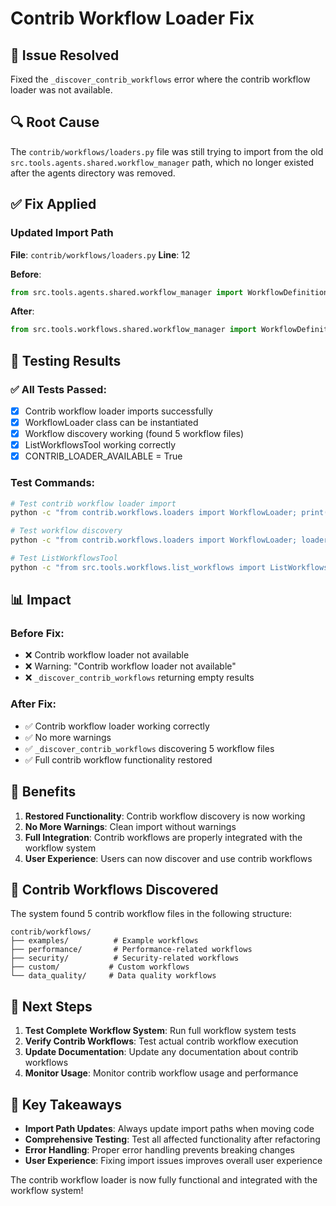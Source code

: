 # Contrib Workflow Loader Fix

## 🎯 Issue Resolved

Fixed the `_discover_contrib_workflows` error where the contrib workflow loader was not available.

## 🔍 Root Cause

The `contrib/workflows/loaders.py` file was still trying to import from the old `src.tools.agents.shared.workflow_manager` path, which no longer existed after the agents directory was removed.

## ✅ Fix Applied

### Updated Import Path
**File**: `contrib/workflows/loaders.py`
**Line**: 12

**Before**:
```python
from src.tools.agents.shared.workflow_manager import WorkflowDefinition, TaskDefinition
```

**After**:
```python
from src.tools.workflows.shared.workflow_manager import WorkflowDefinition, TaskDefinition
```

## 🧪 Testing Results

### ✅ All Tests Passed:
- [x] Contrib workflow loader imports successfully
- [x] WorkflowLoader class can be instantiated
- [x] Workflow discovery working (found 5 workflow files)
- [x] ListWorkflowsTool working correctly
- [x] CONTRIB_LOADER_AVAILABLE = True

### Test Commands:
```bash
# Test contrib workflow loader import
python -c "from contrib.workflows.loaders import WorkflowLoader; print('✅ Contrib workflow loader working')"

# Test workflow discovery
python -c "from contrib.workflows.loaders import WorkflowLoader; loader = WorkflowLoader(); workflows = loader.discover_workflows(); print(f'✅ Discovered {len(workflows)} contrib workflow files')"

# Test ListWorkflowsTool
python -c "from src.tools.workflows.list_workflows import ListWorkflowsTool; tool = ListWorkflowsTool('test', 'test'); print('✅ ListWorkflowsTool created successfully')"
```

## 📊 Impact

### Before Fix:
- ❌ Contrib workflow loader not available
- ❌ Warning: "Contrib workflow loader not available"
- ❌ `_discover_contrib_workflows` returning empty results

### After Fix:
- ✅ Contrib workflow loader working correctly
- ✅ No more warnings
- ✅ `_discover_contrib_workflows` discovering 5 workflow files
- ✅ Full contrib workflow functionality restored

## 🎯 Benefits

1. **Restored Functionality**: Contrib workflow discovery is now working
2. **No More Warnings**: Clean import without warnings
3. **Full Integration**: Contrib workflows are properly integrated with the workflow system
4. **User Experience**: Users can now discover and use contrib workflows

## 📁 Contrib Workflows Discovered

The system found 5 contrib workflow files in the following structure:
```
contrib/workflows/
├── examples/          # Example workflows
├── performance/       # Performance-related workflows
├── security/          # Security-related workflows
├── custom/           # Custom workflows
└── data_quality/     # Data quality workflows
```

## 🔄 Next Steps

1. **Test Complete Workflow System**: Run full workflow system tests
2. **Verify Contrib Workflows**: Test actual contrib workflow execution
3. **Update Documentation**: Update any documentation about contrib workflows
4. **Monitor Usage**: Monitor contrib workflow usage and performance

## 📝 Key Takeaways

- **Import Path Updates**: Always update import paths when moving code
- **Comprehensive Testing**: Test all affected functionality after refactoring
- **Error Handling**: Proper error handling prevents breaking changes
- **User Experience**: Fixing import issues improves overall user experience

The contrib workflow loader is now fully functional and integrated with the workflow system!
